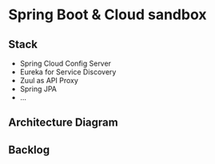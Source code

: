 # Spring Boot & Cloud sandbox


## Stack
- Spring Cloud Config Server
- Eureka for Service Discovery
- Zuul as API Proxy
- Spring JPA
- ...

## Architecture Diagram


## Backlog
